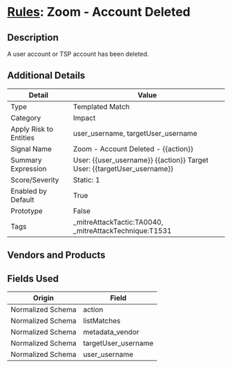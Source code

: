 # [Rules](README.md): Zoom - Account Deleted

## Description
A user account or TSP account has been deleted.

## Additional Details
|Detail|Value|
|----|----|
|Type|Templated Match|
|Category|Impact|
|Apply Risk to Entities|user_username, targetUser_username|
|Signal Name|Zoom - Account Deleted - {{action}}|
|Summary Expression|User: {{user_username}} {{action}} Target User: {{targetUser_username}}|
|Score/Severity|Static: 1|
|Enabled by Default|True|
|Prototype|False|
|Tags|_mitreAttackTactic:TA0040, _mitreAttackTechnique:T1531|
## Vendors and Products


## Fields Used

|Origin|Field|
|----|----|
|Normalized Schema|action|
|Normalized Schema|listMatches|
|Normalized Schema|metadata_vendor|
|Normalized Schema|targetUser_username|
|Normalized Schema|user_username|


